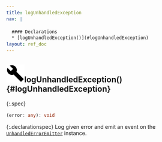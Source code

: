 ```yaml
---
title: logUnhandledException
nav: |

  #### Declarations
  * [logUnhandledException()](#logUnhandledException)
layout: ref_doc
---
```


## ![](/assets/icons/spec-function.svg)logUnhandledException() {#logUnhandledException}
{:.spec}

```typescript
(error: any): void
```
{:.declarationspec}
Log given error and emit an event on the [`UnhandledErrorEmitter`](./UnhandledErrorEmitter) instance.

